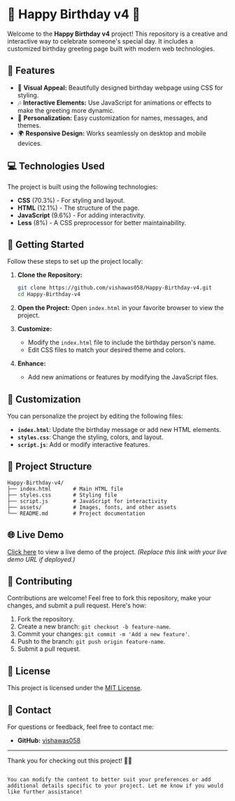 
# 🎉 Happy Birthday v4 🎂

Welcome to the **Happy Birthday v4** project! This repository is a creative and interactive way to celebrate someone's special day. It includes a customized birthday greeting page built with modern web technologies.

## 🌟 Features

- 🎈 **Visual Appeal:** Beautifully designed birthday webpage using CSS for styling.
- 🎶 **Interactive Elements:** Use JavaScript for animations or effects to make the greeting more dynamic.
- 📜 **Personalization:** Easy customization for names, messages, and themes.
- 🌍 **Responsive Design:** Works seamlessly on desktop and mobile devices.

## 💻 Technologies Used

The project is built using the following technologies:
- **CSS** (70.3%) - For styling and layout.
- **HTML** (12.1%) - The structure of the page.
- **JavaScript** (9.6%) - For adding interactivity.
- **Less** (8%) - A CSS preprocessor for better maintainability.

## 🚀 Getting Started

Follow these steps to set up the project locally:

1. **Clone the Repository:**
   ```bash
   git clone https://github.com/vishawas058/Happy-Birthday-v4.git
   cd Happy-Birthday-v4
   ```

2. **Open the Project:**
   Open `index.html` in your favorite browser to view the project.

3. **Customize:**
   - Modify the `index.html` file to include the birthday person's name.
   - Edit CSS files to match your desired theme and colors.

4. **Enhance:**
   - Add new animations or features by modifying the JavaScript files.

## 🎨 Customization

You can personalize the project by editing the following files:
- **`index.html`**: Update the birthday message or add new HTML elements.
- **`styles.css`**: Change the styling, colors, and layout.
- **`script.js`**: Add or modify interactive features.

## 📂 Project Structure

```
Happy-Birthday-v4/
├── index.html       # Main HTML file
├── styles.css       # Styling file
├── script.js        # JavaScript for interactivity
├── assets/          # Images, fonts, and other assets
└── README.md        # Project documentation
```

## 🌐 Live Demo

[Click here](#) to view a live demo of the project. *(Replace this link with your live demo URL if deployed.)*

## 🤝 Contributing

Contributions are welcome! Feel free to fork this repository, make your changes, and submit a pull request. Here's how:
1. Fork the repository.
2. Create a new branch: `git checkout -b feature-name`.
3. Commit your changes: `git commit -m 'Add a new feature'`.
4. Push to the branch: `git push origin feature-name`.
5. Submit a pull request.

## 📄 License

This project is licensed under the [MIT License](LICENSE).

## 📧 Contact

For questions or feedback, feel free to contact me:
- **GitHub:** [vishawas058](https://github.com/vishawas058)

---

Thank you for checking out this project! 🎂✨
```

You can modify the content to better suit your preferences or add additional details specific to your project. Let me know if you would like further assistance!
